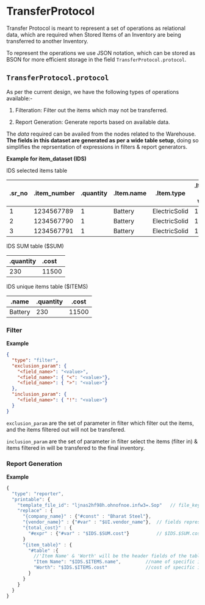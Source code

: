 # TransferProtocol

Transfer Protocol is meant to represent a set of operations as relational data, which are required when Stored Items of an Inventory are being transferred to another Inventory.

To represent the operations we use JSON notation, which can be stored as BSON for more efficient storage in the field `TransferProtocol.protocol`.

## `TransferProtocol.protocol`

As per the current design, we have the following types of operations available:-

1. Filteration: Filter out the items which may not be transferred.

2. Report Generation: Generate reports based on available data.

The *data* required can be availed from the nodes related to the Warehouse.
**The fields in this dataset are generated as per a wide table setup**, doing so simplifies the reprsentation of expressions in filters & report generators.

**Example for item_dataset (IDS)**

IDS selected items table

| .sr_no| .item_number| .quantity| .Item.name| .Item.type     | .Item.quantity (total in warehouse)| .Item.known_quantity| .Item.unknown_quantity| .Item.Cost_per_unit| .cost |
|---|:---|---|---|---|---|---|---|---|---|
| 1     | 1234567789  | 1        | Battery   | ElectricSolid  | 1000       | 999 | 1| 50| 50 |
| 2     | 1234567790  | 1        | Battery   | ElectricSolid  | 1000       | 999 | 1| 50| 50 |
| 3     | 1234567791  | 1        | Battery   | ElectricSolid  | 1000       | 999 | 1| 50| 50 |
 
IDS SUM table ($SUM)

| .quantity | .cost|
|---|:---|
| 230 | 11500|

IDS unique items table ($ITEMS)

|.name|.quantity|.cost|
|---|:---|---|
|Battery|230|11500|
 
### Filter

**Example**
```json
{
  "type": "filter",
  "exclusion_param": {
    "<field_name>": "<value>",
    "<field_name>": { "<": "<value>"},
    "<field_name>": { ">": "<value>"}
  },
  "inclusion_param": {
    "<field_name>": { "!": "<value>"}
  }
}
```

`exclusion_param` are the set of parameter in filter which filter out the items, and the items filtered out will not be transfered.

`inclusion_param` are the set of parameter in filter select the items (filter in) & items filtered in will be transfered to the final inventory.

### Report Generation

**Example**
```js
{
  "type": "reporter",
  "printable": {
    "template_file_id": "ljnas2hf98h.ohnofnoe.infw3=.Sop"   // file_key in TSG FileStore system this must be a .md file
    "replace" : {
      "{company_name}" : {"#const" : "Bharat Steel"},
      "{vendor_name}" : {"#var" : "$UI.vendor_name"},  // fields represent by $UI are manually added by the user
      "{total_cost}" : {
        "#expr" : {"#var" : "$IDS.$SUM.cost"}          // $IDS.$SUM.cost is sum of all items in the IDS table
      }
      "{item_table}" : {
        "#table" :{
          //'Item Name' & 'Worth' will be the header fields of the table
          "Item Name": "$IDS.$ITEMS.name",         //name of specific items
          "Worth": "$IDS.$ITEMS.cost"              //cost of specific items
        }
      }
    }
  }
}
```
